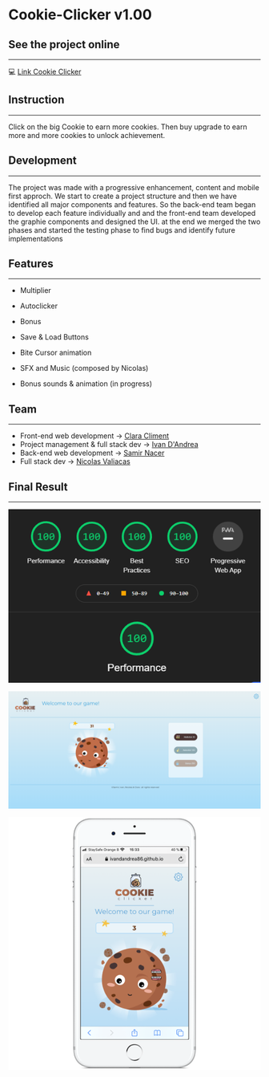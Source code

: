 # Cookie-Clicker v1.00

## See the project online
---
💻 [Link Cookie Clicker](https://ivandandrea86.github.io/cookieClicker/)

## Instruction
---
Click on the big Cookie to earn more cookies.
Then buy upgrade to earn more and more cookies to unlock achievement.

## Development
---
The project was made with a progressive enhancement, content and mobile first approch.
We start to create a project structure and then we have identified all major components and features.
So the back-end team began to develop each feature individually and and the front-end team developed the graphie components and designed the UI.
at the end we merged the two phases and started the testing phase to find bugs and identify future implementations


## Features
---
- Multiplier

- Autoclicker

- Bonus

- Save & Load Buttons

- Bite Cursor animation

- SFX and Music (composed by Nicolas)

- Bonus sounds & animation (in progress)


## Team
---

- Front-end web development -> [Clara Climent](https://github.com/ClaraCliment)
- Project management & full stack dev -> [Ivan D'Andrea](https://github.com/IvanDandrea86)
- Back-end web development -> [Samir Nacer](https://github.com/nass22)
- Full stack dev -> [Nicolas Valiacas](https://github.com/NicolasValiacas)

## Final Result
---

![lighthouse](./assets/img/lighthouse.png)

![Site Final](./assets/img/SiteFinal.png)

![Final Mobile](./assets/img/SiteMobile.png)

